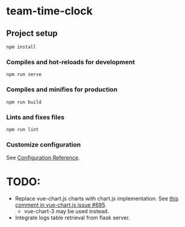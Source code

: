 # team-time-clock

## Project setup
```
npm install
```

### Compiles and hot-reloads for development
```
npm run serve
```

### Compiles and minifies for production
```
npm run build
```

### Lints and fixes files
```
npm run lint
```

### Customize configuration
See [Configuration Reference](https://cli.vuejs.org/config/).

# TODO:
- Replace vue-chart.js charts with chart.js implementation. See [this comment in vue-chart.js issue #695](https://github.com/apertureless/vue-chartjs/issues/695#issuecomment-910257404).
    - vue-chart-3 may be used instead.
- Integrate logs table retrieval from flask server.
